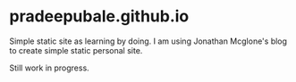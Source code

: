 pradeepubale.github.io
======================

Simple static site as learning by doing.
I am using Jonathan Mcglone's blog to create simple static personal site.

Still work in progress.
